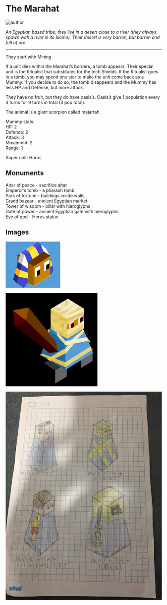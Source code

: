 # The Marahat

![author](https://img.shields.io/badge/author-T%20Shadow%237569-%237289DA)

*An Egyptian based tribe, they live in a desert close to a river (they always spawn with a river in its biome). Their desert is very barren, but barren and full of ore.*

---

They start with Mining

If a unit dies within the Marahat’s borders, a tomb appears. Their special unit is the Ritualist that substitutes for the tech Shields. If the Ritualist goes in a tomb, you may spend one star to make the unit come back as a Mummy. If you decide to do so, the tomb disappears and the Mummy has less HP and Defense, but more attack. 

They have no fruit, but they do have oasis’s. Oasis’s give 1 population every 3 turns for 9 turns in total (3 pop total).

The animal is a giant scorpion called majartah.

Mummy stats:  
HP: 2  
Defence: 2  
Attack: 3  
Movement: 2  
Range: 1  

Super unit: Horos  

## Monuments

Altar of peace - sacrifice altar  
Emperor’s tomb - a pharaoh tomb  
Park of fortune - buildings inside walls  
Grand bazaar - ancient Egyptian market  
Tower of wisdom - pillar with hieroglyphs  
Gate of power - ancient Egyptian gate with hieroglyphs  
Eye of god - Horus statue 

## Images

![The tribe head](../images/marahat0.jpg)

![A mummy](../images/marahat1.png)

![Other Marahat units](../images/marahat2.jpg)
